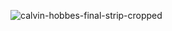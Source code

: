 ![calvin-hobbes-final-strip-cropped](https://github.com/user-attachments/assets/4a57ccde-4ac5-42dd-98d9-bffe439dff51)
